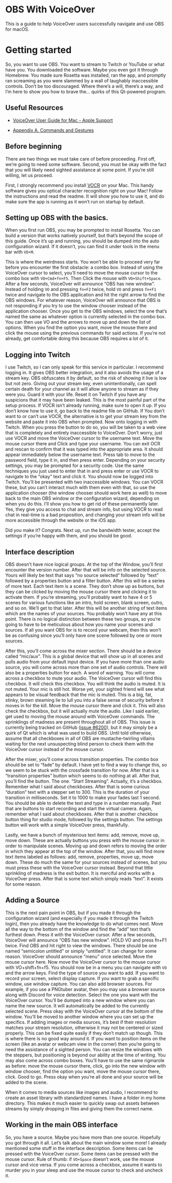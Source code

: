 # OBS With VoiceOver

This is a guide to help VoiceOver users successfully navigate and use OBS for macOS.

# Getting started

So, you want to use OBS. You want to stream to Twitch or YouTube or what have you. You downloaded the software. Maybe you even got it through Homebrew. You made sure Rosetta was installed, ran the app, and promptly ran screaming as you were slammed by a wall of laughably inaccessible controls. Don’t be too discouraged. Where there’s a will, there’s a way, and I’m here to show you how to brave the… quirks of this Qt-powered program.

## Useful Resources

- [VoiceOver User Guide for Mac - Apple Support](https://support.apple.com/en-gu/guide/voiceover/welcome/mac)

- [Appendix A. Commands and Gestures](https://www.apple.com/voiceover/info/guide/_1131.html)

## Before beginning

There are two things we must take care of before proceeding. First off, we’re going to need some software. Second, you must be okay with the fact that you will likely need sighted assistance at some point. If you’re still willing, let us proceed.

First, I strongly recommend you install [VOCR](https://github.com/chigkim/vocr) on your Mac. This handy software gives you optical character recognition right on your Mac! Follow the instructions and read the readme. It will show you how to use it, and do make sure the app is running as it won’t run on startup by default.

## Setting up OBS with the basics.

When you first run OBS, you may be prompted to install Rosetta. You can build a version that works natively yourself, but that’s beyond the scope of this guide. Once it’s up and running, you should be dumped into the auto configuration wizard. If it doesn’t, you can find it under tools in the menu bar with `VO+M`.

This is where the weirdness starts. You won’t be able to proceed very far before you encounter the first obstacle: a combo box. Instead of using the VoiceOver cursor to select, you’ll need to move the mouse cursor to the combo box with `VO+Cmd+fn+F5`. Then Click the mouse with `VO+Shift+Space`. After a few seconds, VoiceOver will announce “OBS has new window”. Instead of holding `VO` and pressing `fn+F2` twice, hold `VO` and press `fn+F1` twice and navigate to the OBS application and hit the right arrow to find the OBS windows. For whatever reason, VoiceOver will announce that OBS is not responding if you try to use the window chooser instead of the application chooser. Once you get to the OBS windows, select the one that’s named the same as whatever option is currently selected in the combo box. You can then use VO and the arrows to move up and down the list of options. When you find the option you want, move the mouse there and click the mouse using the previous commands for said actions. If you’re not already, get comfortable doing this because OBS requires a lot of it.

## Logging into Twitch

I use Twitch, so I can only speak for this service in particular. I recommend logging in. It gives OBS better integration, and it also avoids the usage of a stream key. OBS obfuscates it by default, so the risk of showing it live is low but not zero. Giving out your stream key, even unintentionally, can spell certain death for your channel as it will allow anyone to stream as if they were you. Guard it with your life. Reset it on Twitch if you have any suspicions that it may have been leaked. This is the most painful part of the setup process. If VOCR isn’t already running, make sure to open it up. If you don’t know how to use it, go back to the readme file on GitHub. If You don’t want to or can’t use VOCR, the alternative is to get your stream key from the website and paste it into OBS when prompted. Now onto logging in with Twitch. When you press the button to do so, you will be taken to a web view that is completely and entirely inaccessible to VoiceOver. Don’t worry, just use VOCR and move the VoiceOver cursor to the username text. Move the mouse cursor there and Click and type your username. You can exit OCR and rescan to confirm that it was typed into the appropriate area. It should appear immediately below the username text. Press tab to move to the password field, type it in, and then press enter. Depending on your security settings, you may be prompted for a security code. Use the same techniques you just used to enter that in and press enter or use VOCR to navigate to the “okay” text and click it. You should now be logged into Twitch. You’ll be presented with two inaccessible windows. You can VOCR these, but you can’t interact much with them even with that, so use the application chooser (the window chooser should work here as well) to move back to the main OBS window or the configuration wizard, depending on when you do this. I’ll show you how to get rid of these permanently later. Yes, they give you access to chat and stream info, but using VOCR to read chat in real-time is a bad proposition, and changing your stream info will be more accessible through the website or the iOS app.

Did you make it? Congrats. Next up, run the bandwidth tester, accept the settings if you’re happy with them, and you should be good.

## Interface description

OBS doesn’t have nice logical groups. At the top of the Window, you’ll first encounter the version number. After that will be info on the selected source. Yours will likely be text that says “no source selected” followed by “text” followed by a properties button and a filter button. After this will be a series of more text. Each text item is a scene. They don’t show up as buttons, but they can be clicked by moving the mouse cursor there and clicking it to activate them. If you’re streaming, you’ll probably want to have 4 or 5 scenes for various functions like an intro, hold screen, blank screen, outro, and so on. We’ll get to that later. After this will be another string of text items which are the names of your sources. You probably won’t have any at this point. There is no logical distinction between these two groups, so you’re going to have to be meticulous about how you name your scenes and sources. If all you want OBS for is to record your webcam, then this won’t be as confusing since you’ll only have one scene followed by one or more sources.

After this, you’ll come across the mixer section. There should be a device called “mic/aux”. This is a global device that will show up in all scenes and pulls audio from your default input device. If you have more than one audio source, you will come across more than one set of audio controls. There will also be a properties button for each. A word of warning. You will come across a checkbox to mute your audio. The VoiceOver cursor will find this checkbox. It will check this checkbox. You will think the audio is muted. It is not muted. Your mic is still hot. Worse yet, your sighted friend will see what appears to be visual feedback that the mic is muted. This is a big, fat, stinky, brown steaming lie to lull you into a false sense of security before it moves in for the kill. Move the mouse cursor there and click it. This will also check the checkbox, but it will actually mute the audio. Like I said earlier, get used to moving the mouse around with VoiceOver commands. The sprinklings of madness are present throughout all of OBS. This issue is currently being tracked on GitHub ([issue #6200](https://github.com/obsproject/obs-studio/issues/6200)), but it may simply be a quirk of Qt which is what was used to build OBS. Until told otherwise, assume that all checkboxes in all of OBS are mustache-twirling villains waiting for the next unsuspecting blind person to check them with the VoiceOver cursor instead of the mouse cursor.

After the mixer, you’ll come across transition properties. The combo box should be set to “fade” by default. I have yet to find a way to change this, so we seem to be stuck with the crossfade transition for now. After that is a “transition properties” button which seems to do nothing at all. After that, you’ll find the button. The one. “Start Streaming”. Actually, it’s a checkbox. Remember what I said about checkboxes. After that is some curious “duration” text with a stepper set to 300. This is the duration of your transition in milliseconds. Set it to 1000 to make your fades last 1 second. You should be able to delete the text and type in a number manually. Past that are buttons to start recording and start the virtual camera. Again, remember what I said about checkboxes. After that is another checkbox button thing for studio mode, followed by the settings button. The settings button will work with a simple VoiceOver press, thankfully.

Lastly, we have a bunch of mysterious text items: add, remove, move up, move down. These are actually buttons you press with the mouse cursor in order to manipulate scenes. Moving up and down refers to moving the order in which they appear at the top of the window. After that, you will find more text items labeled as follows: add, remove, properties, move up, move down. These do much the same for your sources instead of scenes, but you must press these with the VoiceOver cursor instead. Beyond that little sprinkling of madness is the exit button. It is merciful and works with a VoiceOver press. After that is some text which simply reads “text”. It exists for some reason.

## Adding a Source

This is the next pain point in OBS, but if you made it through the configuration wizard (and especially if you made it through the Twitch login), then you already have the knowledge to do what comes next. Move all the way to the bottom of the window and find the “add” text that’s furthest down. Press it with the VoiceOver cursor. After a few seconds, VoiceOver will announce “OBS has new window”. HOLD VO and press fn+F1 twice. Find OBS and hit right to view the windows. There should be one named “semicolon untitled” or simply “untitled”. It can change for some reason. VoiceOver should announce “menu” once selected. Move the mouse cursor here. Now move the VoiceOver cursor to the mouse cursor with VO+shift+fn+f5. You should now be in a menu you can navigate with `VO` and the arrow keys. Find the type of source you want to add. If you want to record your screen, select display capture. If you want to grab a specific window, use window capture. You can also add browser sources. For example, if you use a PNGtuber avatar, then you may use a browser source along with Discord for voice detection. Select the one you want with the VoiceOver cursor. You’ll be dumped into a new window where you can name the new source. It will automatically be added to the currently selected scene. Press okay with the VoiceOver cursor at the bottom of the window. You’ll be moved to another window where you can set up the specifics. If adding images or media sources, it’s best if their resolution matches your stream resolution, otherwise it may not be centered or sized properly. This can be fixed quite easily if they don’t match up though. This is where there is no good way around it. If you want to position items on the screen (like an avatar or webcam view in the corner) then you’re going to need the assistance of a sighted person. You can resize the windows with the steppers, but positioning is beyond our ability at the time of writing. You may also come across combo boxes. You’ll have to use the same rigmarole as before: move the mouse cursor there, click, go into the new window with window chooser, find the option you want, move the mouse cursor there, click. Good to go. Press okay when you’re all done and your source will be added to the scene.

When it comes to media sources like images and audio, I recommend to create an asset library with standardized names. I have a folder in my home directory. This makes it much easier to quickly swap out assets between streams by simply dropping in files and giving them the correct name.

## Working in the main OBS interface

So, you have a source. Maybe you have more than one source. Hopefully you got through it all. Let’s talk about the main window some more! I already mentioned some stuff in the interface description. Some items can be pressed with the VoiceOver cursor. Some items can be pressed with the mouse cursor. Rule of thumb: if `VO+Space` doesn’t work, use the mouse cursor and vice versa. If you come across a checkbox, assume it wants to murder you in your sleep and use the mouse cursor to check and uncheck it.
